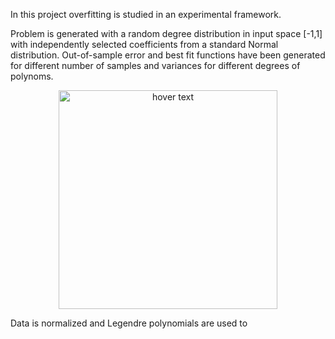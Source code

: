 In this project overfitting is studied in an experimental framework.

Problem is generated with a random degree distribution in input space [-1,1] with independently selected coefficients from a standard Normal distribution. 
Out-of-sample error and best fit functions have been generated for different number of samples and variances for different degrees of polynoms.


<p align="center">
  <img src="https://github.com/hmtkvs/Machine-Learning/tree/master/Overfitting/images/bestFit-1.png" width="350" title="hover text">
</p>

Data is normalized and Legendre polynomials are used to   
